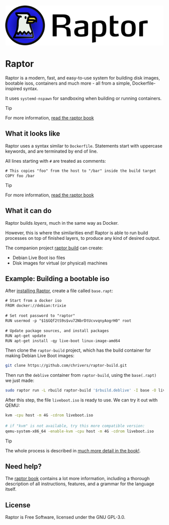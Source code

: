 ![](book/branding/logo-title.png)

# Raptor

Raptor is a modern, fast, and easy-to-use system for building disk images,
bootable isos, containers and much more - all from a simple, Dockerfile-inspired
syntax.

It uses `systemd-nspawn` for sandboxing when building or running containers.

> [!TIP]
> For more information, [read the raptor book](https://chrivers.github.io/raptor)

## What it looks like

Raptor uses a syntax similar to `Dockerfile`. Statements start with uppercase
keywords, and are terminated by end of line.

All lines starting with `#` are treated as comments:

```nginx
# This copies "foo" from the host to "/bar" inside the build target
COPY foo /bar
```

> [!TIP]
> For more information, [read the raptor book](https://chrivers.github.io/raptor)

## What it can do

Raptor builds *layers*, much in the same way as Docker.

However, this is where the similarities end! Raptor is able to run build
processes on top of finished layers, to produce any kind of desired output.

The companion project [raptor build](https://github.com/chrivers/raptor-build) can create:

 - Debian Live Boot iso files
 - Disk images for virtual (or physical) machines

## Example: Building a bootable iso

After [installing Raptor](http://chrivers.github.io/intro/install.html), create a file called `base.rapt`:

```nginx
# Start from a docker iso
FROM docker://debian:trixie

# Set root password to "raptor"
RUN usermod -p "$1$GQf2tS9s$vu72NbrDtUcvvqnyAogrH0" root

# Update package sources, and install packages
RUN apt-get update
RUN apt-get install -qy live-boot linux-image-amd64
```

Then clone the `raptor-build` project, which has the build container for making Debian Live Boot images:

```sh
git clone https://github.com/chrivers/raptor-build.git
```

Then run the `deblive` container from `raptor-build`, using the `base(.rapt)` we just made:

```sh
sudo raptor run -L rbuild raptor-build '$rbuild.deblive' -I base -O liveboot.iso
```

After this step, the file `liveboot.iso` is ready to use. We can try it out with QEMU:

```sh
kvm -cpu host -m 4G -cdrom liveboot.iso

# if "kvm" is not available, try this more compatible version:
qemu-system-x86_64 -enable-kvm -cpu host -m 4G -cdrom liveboot.iso
```

> [!TIP]
> The whole process is described in [much more detail in the book!](https://chrivers.github.io/raptor/walkthrough/debian/).

## Need help?

The [raptor book](https://chrivers.github.io/raptor/) contains a lot more
information, including a thorough description of all instructions, features, and
a grammar for the language itself.

## License

Raptor is Free Software, licensed under the GNU GPL-3.0.

